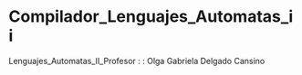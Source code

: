 # Compilador_Lenguajes_Automatas_ii
Lenguajes_Automatas_II_Profesor : : Olga Gabriela Delgado Cansino
